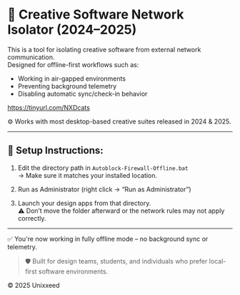 # 🎨 Creative Software Network Isolator (2024–2025)

This is a tool for isolating creative software from external network communication.  
Designed for offline-first workflows such as:

- Working in air-gapped environments  
- Preventing background telemetry  
- Disabling automatic sync/check-in behavior

https://tinyurl.com/NXDcats

⚙️ Works with most desktop-based creative suites released in 2024 & 2025.

---

## 🚀 Setup Instructions:

1. Edit the directory path in `Autoblock-Firewall-Offline.bat`  
   → Make sure it matches your installed location.

2. Run as Administrator (right click → “Run as Administrator”)

3. Launch your design apps from that directory.  
   ⚠️ Don’t move the folder afterward or the network rules may not apply correctly.

---

✅ You're now working in fully offline mode – no background sync or telemetry.

> 🛡️ Built for design teams, students, and individuals who prefer local-first software environments.

© 2025 Unixxeed
